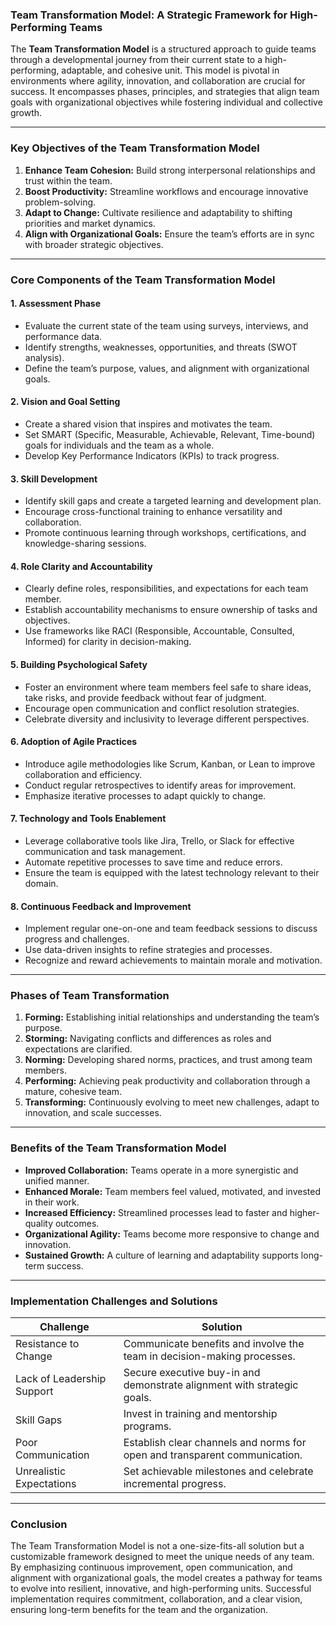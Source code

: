 ### **Team Transformation Model: A Strategic Framework for High-Performing Teams**

The **Team Transformation Model** is a structured approach to guide teams through a developmental journey from their current state to a high-performing, adaptable, and cohesive unit. This model is pivotal in environments where agility, innovation, and collaboration are crucial for success. It encompasses phases, principles, and strategies that align team goals with organizational objectives while fostering individual and collective growth.

---

### **Key Objectives of the Team Transformation Model**
1. **Enhance Team Cohesion:** Build strong interpersonal relationships and trust within the team.
2. **Boost Productivity:** Streamline workflows and encourage innovative problem-solving.
3. **Adapt to Change:** Cultivate resilience and adaptability to shifting priorities and market dynamics.
4. **Align with Organizational Goals:** Ensure the team’s efforts are in sync with broader strategic objectives.

---

### **Core Components of the Team Transformation Model**

#### 1. **Assessment Phase**
  - Evaluate the current state of the team using surveys, interviews, and performance data.
  - Identify strengths, weaknesses, opportunities, and threats (SWOT analysis).
  - Define the team’s purpose, values, and alignment with organizational goals.

#### 2. **Vision and Goal Setting**
- Create a shared vision that inspires and motivates the team.
- Set SMART (Specific, Measurable, Achievable, Relevant, Time-bound) goals for individuals and the team as a whole.
- Develop Key Performance Indicators (KPIs) to track progress.

#### 3. **Skill Development**
- Identify skill gaps and create a targeted learning and development plan.
- Encourage cross-functional training to enhance versatility and collaboration.
- Promote continuous learning through workshops, certifications, and knowledge-sharing sessions.

#### 4. **Role Clarity and Accountability**
- Clearly define roles, responsibilities, and expectations for each team member.
- Establish accountability mechanisms to ensure ownership of tasks and objectives.
- Use frameworks like RACI (Responsible, Accountable, Consulted, Informed) for clarity in decision-making.

#### 5. **Building Psychological Safety**
- Foster an environment where team members feel safe to share ideas, take risks, and provide feedback without fear of judgment.
- Encourage open communication and conflict resolution strategies.
 - Celebrate diversity and inclusivity to leverage different perspectives.

#### 6. **Adoption of Agile Practices**
- Introduce agile methodologies like Scrum, Kanban, or Lean to improve collaboration and efficiency.
- Conduct regular retrospectives to identify areas for improvement.
- Emphasize iterative processes to adapt quickly to change.

#### 7. **Technology and Tools Enablement**
- Leverage collaborative tools like Jira, Trello, or Slack for effective communication and task management.
- Automate repetitive processes to save time and reduce errors.
- Ensure the team is equipped with the latest technology relevant to their domain.

#### 8. **Continuous Feedback and Improvement**
- Implement regular one-on-one and team feedback sessions to discuss progress and challenges.
- Use data-driven insights to refine strategies and processes.
 - Recognize and reward achievements to maintain morale and motivation.

---

### **Phases of Team Transformation**

1. **Forming:** Establishing initial relationships and understanding the team’s purpose.
2. **Storming:** Navigating conflicts and differences as roles and expectations are clarified.
3. **Norming:** Developing shared norms, practices, and trust among team members.
4. **Performing:** Achieving peak productivity and collaboration through a mature, cohesive team.
5. **Transforming:** Continuously evolving to meet new challenges, adapt to innovation, and scale successes.

---

### **Benefits of the Team Transformation Model**

- **Improved Collaboration:** Teams operate in a more synergistic and unified manner.
- **Enhanced Morale:** Team members feel valued, motivated, and invested in their work.
- **Increased Efficiency:** Streamlined processes lead to faster and higher-quality outcomes.
- **Organizational Agility:** Teams become more responsive to change and innovation.
- **Sustained Growth:** A culture of learning and adaptability supports long-term success.

---

### **Implementation Challenges and Solutions**

| **Challenge**  | **Solution**   |
|-----------------------------------------|------------------------------------------------------------------------------|
| Resistance to Change  | Communicate benefits and involve the team in decision-making processes. |
| Lack of Leadership Support | Secure executive buy-in and demonstrate alignment with strategic goals. |
| Skill Gaps   | Invest in training and mentorship programs. |
| Poor Communication   | Establish clear channels and norms for open and transparent communication.   |
| Unrealistic Expectations | Set achievable milestones and celebrate incremental progress. |

---

### **Conclusion**
The Team Transformation Model is not a one-size-fits-all solution but a customizable framework designed to meet the unique needs of any team. By emphasizing continuous improvement, open communication, and alignment with organizational goals, the model creates a pathway for teams to evolve into resilient, innovative, and high-performing units. Successful implementation requires commitment, collaboration, and a clear vision, ensuring long-term benefits for the team and the organization.
